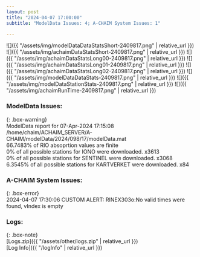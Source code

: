 ```yaml
---
layout: post
title: "2024-04-07 17:00:00"
subtitle: "ModelData Issues: 4; A-CHAIM System Issues: 1"

---
```


![]({{ "/assets/img/modelDataDataStatsShort-2409817.png" | relative_url }})
![]({{ "/assets/img/achaimDataStatsShort-2409817.png" | relative_url }})
![]({{ "/assets/img/achaimDataStatsLong00-2409817.png" | relative_url }})
![]({{ "/assets/img/achaimDataStatsLong01-2409817.png" | relative_url }})
![]({{ "/assets/img/achaimDataStatsLong02-2409817.png" | relative_url }})
![]({{ "/assets/img/modelDataDataStats-2409817.png" | relative_url }})
![]({{ "/assets/img/modelDataStationStats-2409817.png" | relative_url }})
![]({{ "/assets/img/achaimRunTime-2409817.png" | relative_url }})


### ModelData Issues:  
  
{: .box-warning}  
 ModelData report for 07-Apr-2024 17:15:08   
 /home/chaim/ACHAIM_SERVER/A-CHAIM/modelData/2024/098/17/modelData.mat   
 66.7483% of RIO absoprtion values are finite   
 0% of all possible stations for IONO were downloaded. x3613   
 0% of all possible stations for SENTINEL were downloaded. x3068   
 6.3545% of all possible stations for KARTVERKET were downloaded. x84   
  
### A-CHAIM System Issues:  
  
{: .box-error}  
2024-04-07 17:30:06 CUSTOM ALERT: RINEX303o:No valid times were found, vIndex is empty  

### Logs:  
  
{: .box-note}  
[Logs.zip]({{ "/assets/other/logs.zip" | relative_url }})  
[Log Info]({{ "/logInfo" | relative_url }})  
